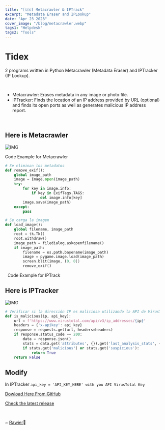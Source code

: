 ```yaml
---
title: "[🇺🇸] Metacrawler & IPTrack"
excerpt: "Metadata Eraser and IPLookup"
date: "Apr 23 2023"
cover_image: "/blog/metacrawler.webp"
tags1: "Helpdesk"
tags2: "Tools"
---
```


# Tidex

2 programs written in Python Metacrawler (Metadata Eraser) and IPTracker (IP Lookup).

&nbsp;

* Metacrawler: Erases metadata in any image or photo file.
* IPTracker: Finds the location of an IP address provided by URL (optional) and finds its open ports as well as generates malicious IP address report.

&nbsp;

## Here is Metacrawler

![IMG](https://i.ibb.co/Qv9TfyZ/Metacrawler.png)

Code Example for Metacrawler

```python
# Se eliminan los metadatos
def remove_exif():
    global image_path
    image = Image.open(image_path)
    try:
        for key in image.info:
            if key in ExifTags.TAGS:
                del image.info[key]
        image.save(image_path)
    except:
        pass

# Se carga la imagen
def load_image():
    global filename, image_path
    root = tk.Tk()
    root.withdraw()
    image_path = filedialog.askopenfilename()
    if image_path:
        filename = os.path.basename(image_path)
        image = pygame.image.load(image_path)
        screen.blit(image, (0, 0))
        remove_exif()
```

&nbsp;
Code Example for IPTrack
## Here is IPTracker

![IMG](https://i.ibb.co/tbTMP0g/IPTracker.png)

```python
# Verificar si la dirección IP es maliciosa utilizando la API de VirusTotal
def is_malicious(ip, api_key):
    url = f'https://www.virustotal.com/api/v3/ip_addresses/{ip}'
    headers = {'x-apikey': api_key}
    response = requests.get(url, headers=headers)
    if response.status_code == 200:
        data = response.json()
        stats = data.get('attributes', {}).get('last_analysis_stats', {})
        if stats.get('malicious') or stats.get('suspicious'):
            return True
    return False
```

## Modify

In IPTracker
`api_key = 'API_KEY_HERE' with you API VirusTotal Key`

[Dowload Here From GitHub](https://github.com/Rawierdt/Metacrawler-IPTracker)

[Check the latest release](https://github.com/Rawierdt/Metacrawler-IPTracker/releases/tag/Metacrawlerv1)

&nbsp;

~ [Rawier](https://rawier.vercel.app/portfolio)💜
